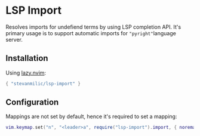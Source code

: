 # LSP Import

Resolves imports for undefiend terms by using LSP completion API. It's primary
usage is to support automatic imports for `"pyright"`language server.

## Installation

Using [lazy.nvim](https://github.com/folke/lazy.nvim):

```lua
{ "stevanmilic/lsp-import" }
```

## Configuration

Mappings are not set by default, hence it's required to set a mapping:

```lua
vim.keymap.set("n", "<leader>a", require("lsp-import").import, { noremap = true })
```
